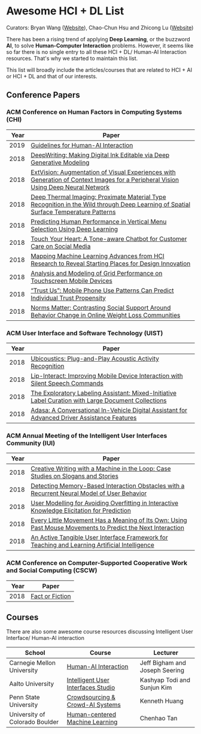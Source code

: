 # Awesome HCI + DL List

Curators: Bryan Wang ([Website](http://www.dgp.toronto.edu/~bryanw/)), Chao-Chun Hsu and Zhicong Lu ([Website](http://www.cs.toronto.edu/~luzhc/))

There has been a rising trend of applying __Deep Learning__, or the buzzword __AI__, to solve __Human-Computer Interaction__ problems. However, it seems like so far there is no single entry to all these HCI + DL/ Human-AI Interaction resources. That's why we started to maintain this list. 

This list will broadly include the articles/courses that are related to HCI + AI or HCI + DL and that of our interests.

## Conference Papers 

### ACM Conference on Human Factors in Computing Systems (CHI)
| Year |  Paper | 
|------|-------------------------------|
| 2019 | [Guidelines for Human-AI Interaction](https://www.microsoft.com/en-us/research/uploads/prod/2019/01/Guidelines-for-Human-AI-Interaction-camera-ready.pdf) | 
|2018|  [DeepWriting: Making Digital Ink Editable via Deep Generative Modeling](https://dl.acm.org/citation.cfm?id=3173779)
|2018|  [ExtVision: Augmentation of Visual Experiences with Generation of Context Images for a Peripheral Vision Using Deep Neural Network](https://dl.acm.org/citation.cfm?id=3174001)
|2018|  [Deep Thermal Imaging: Proximate Material Type Recognition in the Wild through Deep Learning of Spatial Surface Temperature Patterns](https://arxiv.org/abs/1803.02310)
| 2018|  [Predicting Human Performance in Vertical Menu Selection Using Deep Learning ](https://dl.acm.org/citation.cfm?id=3173603)
| 2018|  [Touch Your Heart: A Tone-aware Chatbot for Customer Care on Social Media](https://dl.acm.org/citation.cfm?id=3173989)
| 2018|  [Mapping Machine Learning Advances from HCI Research to Reveal Starting Places for Design Innovation](https://dl.acm.org/citation.cfm?id=3173704)
|2018|  [Analysis and Modeling of Grid Performance on Touchscreen Mobile Devices](https://dl.acm.org/citation.cfm?id=3173862)
|2018|  [“Trust Us”: Mobile Phone Use Patterns Can Predict Individual Trust Propensity](https://dl.acm.org/citation.cfm?id=3173904)
|2018|  [Norms Matter: Contrasting Social Support Around Behavior Change in Online Weight Loss Communities](https://dl.acm.org/citation.cfm?id=3173574.3174240)

### ACM User Interface and Software Technology (UIST)

| Year |  Paper |
|------|-------------------------------------------------------
| 2018 | [Ubicoustics: Plug-and-Play Acoustic Activity Recognition](http://www.gierad.com/assets/ubicoustics/ubicoustics.pdf) | 
| 2018 | [Lip-Interact: Improving Mobile Device Interaction with Silent Speech Commands](https://dl.acm.org/citation.cfm?id=3242599) | 
| 2018 | [The Exploratory Labeling Assistant: Mixed-Initiative Label Curation with Large Document Collections](https://dl.acm.org/citation.cfm?id=3242596) | 
| 2018 | [Adasa: A Conversational In-Vehicle Digital Assistant for Advanced Driver Assistance Features](https://dl.acm.org/citation.cfm?id=3242593) | 

### ACM Annual Meeting of the Intelligent User Interfaces Community (IUI)
| Year |  Paper | 
|------|-------------------------------|
| 2018 | [Creative Writing with a Machine in the Loop: Case Studies on Slogans and Stories](https://homes.cs.washington.edu/~eaclark7/www/iui2018.pdf) | 
|2018|[Detecting Memory-Based Interaction Obstacles with a Recurrent Neural Model of User Behavior](https://dl.acm.org/citation.cfm?id=3173006)|
|2018|[User Modelling for Avoiding Overfitting in Interactive Knowledge Elicitation for Prediction](https://dl.acm.org/citation.cfm?id=3172989)
|2018|[Every Little Movement Has a Meaning of Its Own: Using Past Mouse Movements to Predict the Next Interaction](https://dl.acm.org/citation.cfm?id=3173002)
|2018|[An Active Tangible User Interface Framework for Teaching and Learning Artificial Intelligence](https://dl.acm.org/citation.cfm?id=3172976)|


### ACM Conference on Computer-Supported Cooperative Work and Social Computing (CSCW)

| Year |  Paper |
|------|-------------------------------------------------------|
|2018| [Fact or Fiction](https://dl.acm.org/citation.cfm?id=3274380)|

## Courses
There are also some awesome course resources discussing Intelligent User Interface/ Human-AI interaction

| School |  Course | Lecturer|
|------|-------------------------------|------|
| Carnegie Mellon University | [Human-AI Interaction](http://humanaiclass.org/)| Jeff Bigham and Joseph Seering|
| Aalto University| [Intelligent User Interfaces Studio](https://mycourses.aalto.fi/course/view.php?id=20975)| Kashyap Todi and Sunjun Kim|
| Penn State University| [Crowdsourcing & Crowd-AI Systems](http://crowdaiclass.org/)|Kenneth Huang|
| University of Colorado Boulder| [Human-centered Machine Learning](https://chenhaot.com/courses/hcml/home.html)|Chenhao Tan|






